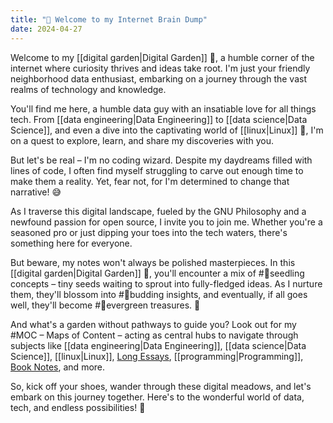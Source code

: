 ```yaml
---
title: "🌲 Welcome to my Internet Brain Dump"
date: 2024-04-27
---
```


Welcome to my [[digital garden|Digital Garden]] 🌱, a humble corner of the internet where curiosity thrives and ideas take root. I'm just your friendly neighborhood data enthusiast, embarking on a journey through the vast realms of technology and knowledge.

You'll find me here, a humble data guy with an insatiable love for all things tech. From [[data engineering|Data Engineering]] to [[data science|Data Science]], and even a dive into the captivating world of [[linux|Linux]] 🐧, I'm on a quest to explore, learn, and share my discoveries with you.

But let's be real – I'm no coding wizard. Despite my daydreams filled with lines of code, I often find myself struggling to carve out enough time to make them a reality. Yet, fear not, for I'm determined to change that narrative! 😅

As I traverse this digital landscape, fueled by the GNU Philosophy and a newfound passion for open source, I invite you to join me. Whether you're a seasoned pro or just dipping your toes into the tech waters, there's something here for everyone.

But beware, my notes won't always be polished masterpieces. In this [[digital garden|Digital Garden]] 🌿, you'll encounter a mix of #🌱seedling concepts – tiny seeds waiting to sprout into fully-fledged ideas. As I nurture them, they'll blossom into #🌿budding insights, and eventually, if all goes well, they'll become #🌳evergreen treasures. 🌳

And what's a garden without pathways to guide you? Look out for my #MOC – Maps of Content – acting as central hubs to navigate through subjects like [[data engineering|Data Engineering]], [[data science|Data Science]], [[linux|Linux]], [Long Essays](/posts), [[programming|Programming]], [Book Notes](/books), and more.

So, kick off your shoes, wander through these digital meadows, and let's embark on this journey together. Here's to the wonderful world of data, tech, and endless possibilities! 🚀
